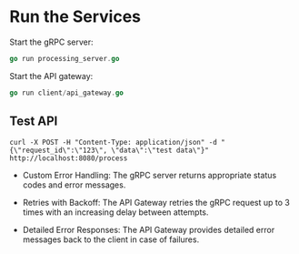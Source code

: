 

# Run the Services
Start the gRPC server:

```go
go run processing_server.go
```

Start the API gateway:

```go
go run client/api_gateway.go
```


## Test API

```PY
curl -X POST -H "Content-Type: application/json" -d "{\"request_id\":\"123\", \"data\":\"test data\"}" http://localhost:8080/process

```



* Custom Error Handling: The gRPC server returns appropriate status codes and error messages.

* Retries with Backoff: The API Gateway retries the gRPC request up to 3 times with an increasing delay between attempts.

* Detailed Error Responses: The API Gateway provides detailed error messages back to the client in case of failures.





